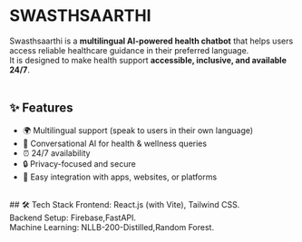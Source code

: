 # SWASTHSAARTHI
Swasthsaarthi is a **multilingual AI-powered health chatbot** that helps users access reliable healthcare guidance in their preferred language.  
It is designed to make health support **accessible, inclusive, and available 24/7**.  <br/>
<br/>
## ✨ Features  
- 🌍 Multilingual support (speak to users in their own language)  <br/>
- 🤝 Conversational AI for health & wellness queries  <br/>
- ⏰ 24/7 availability  <br/>
- 🔒 Privacy-focused and secure <br/>  
- 📱 Easy integration with apps, websites, or platforms<br/>
<br/>
## 🛠 Tech Stack 
Frontend: React.js (with Vite), Tailwind CSS.<br/>
Backend Setup: Firebase,FastAPI.<br/>
Machine Learning: NLLB-200-Distilled,Random Forest.<br/>
